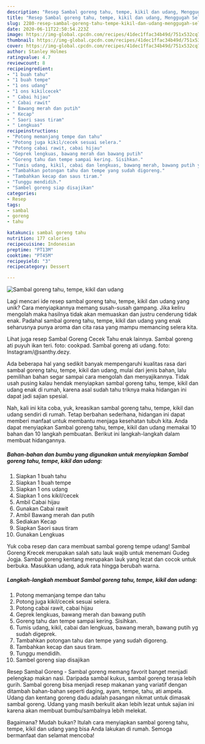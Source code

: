 ```yaml
---
description: "Resep Sambal goreng tahu, tempe, kikil dan udang, Menggugah Selera"
title: "Resep Sambal goreng tahu, tempe, kikil dan udang, Menggugah Selera"
slug: 2280-resep-sambal-goreng-tahu-tempe-kikil-dan-udang-menggugah-selera
date: 2020-06-11T22:50:54.223Z
image: https://img-global.cpcdn.com/recipes/41dec1ffac34b49d/751x532cq70/sambal-goreng-tahu-tempe-kikil-dan-udang-foto-resep-utama.jpg
thumbnail: https://img-global.cpcdn.com/recipes/41dec1ffac34b49d/751x532cq70/sambal-goreng-tahu-tempe-kikil-dan-udang-foto-resep-utama.jpg
cover: https://img-global.cpcdn.com/recipes/41dec1ffac34b49d/751x532cq70/sambal-goreng-tahu-tempe-kikil-dan-udang-foto-resep-utama.jpg
author: Stanley Holmes
ratingvalue: 4.7
reviewcount: 8
recipeingredient:
- "1 buah tahu"
- "1 buah tempe"
- "1 ons udang"
- "1 ons kikilcecek"
- " Cabai hijau"
- " Cabai rawit"
- " Bawang merah dan putih"
- " Kecap"
- " Saori saus tiram"
- " Lengkuas"
recipeinstructions:
- "Potong memanjang tempe dan tahu"
- "Potong juga kikil/cecek sesuai selera."
- "Potong cabai rawit, cabai hijau"
- "Geprek lengkuas, bawang merah dan bawang putih"
- "Goreng tahu dan tempe sampai kering. Sisihkan."
- "Tumis udang, kikil, cabai dan lengkuas, bawang merah, bawang putih yg sudah digeprek."
- "Tambahkan potongan tahu dan tempe yang sudah digoreng."
- "Tambahkan kecap dan saus tiram."
- "Tunggu mendidih."
- "Sambel goreng siap disajikan"
categories:
- Resep
tags:
- sambal
- goreng
- tahu

katakunci: sambal goreng tahu 
nutrition: 177 calories
recipecuisine: Indonesian
preptime: "PT13M"
cooktime: "PT45M"
recipeyield: "3"
recipecategory: Dessert

---
```



![Sambal goreng tahu, tempe, kikil dan udang](https://img-global.cpcdn.com/recipes/41dec1ffac34b49d/751x532cq70/sambal-goreng-tahu-tempe-kikil-dan-udang-foto-resep-utama.jpg)

Lagi mencari ide resep sambal goreng tahu, tempe, kikil dan udang yang unik? Cara menyiapkannya memang susah-susah gampang. Jika keliru mengolah maka hasilnya tidak akan memuaskan dan justru cenderung tidak enak. Padahal sambal goreng tahu, tempe, kikil dan udang yang enak seharusnya punya aroma dan cita rasa yang mampu memancing selera kita.

Lihat juga resep Sambal Goreng Cecek Tahu enak lainnya. Sambal goreng ati puyuh ikan teri. foto: cookpad. Sambal goreng ati udang. foto: Instagram/@santhy.dezy.

Ada beberapa hal yang sedikit banyak mempengaruhi kualitas rasa dari sambal goreng tahu, tempe, kikil dan udang, mulai dari jenis bahan, lalu pemilihan bahan segar sampai cara mengolah dan menyajikannya. Tidak usah pusing kalau hendak menyiapkan sambal goreng tahu, tempe, kikil dan udang enak di rumah, karena asal sudah tahu triknya maka hidangan ini dapat jadi sajian spesial.


Nah, kali ini kita coba, yuk, kreasikan sambal goreng tahu, tempe, kikil dan udang sendiri di rumah. Tetap berbahan sederhana, hidangan ini dapat memberi manfaat untuk membantu menjaga kesehatan tubuh kita. Anda dapat menyiapkan Sambal goreng tahu, tempe, kikil dan udang memakai 10 bahan dan 10 langkah pembuatan. Berikut ini langkah-langkah dalam membuat hidangannya.

<!--inarticleads1-->

##### Bahan-bahan dan bumbu yang digunakan untuk menyiapkan Sambal goreng tahu, tempe, kikil dan udang:

1. Siapkan 1 buah tahu
1. Siapkan 1 buah tempe
1. Siapkan 1 ons udang
1. Siapkan 1 ons kikil/cecek
1. Ambil  Cabai hijau
1. Gunakan  Cabai rawit
1. Ambil  Bawang merah dan putih
1. Sediakan  Kecap
1. Siapkan  Saori saus tiram
1. Gunakan  Lengkuas


Yuk coba resep dan cara membuat sambal goreng tempe udang! Sambal Goreng Krecek merupakan salah satu lauk wajib untuk menemani Gudeg Jogja. Sambal goreng kentang merupakan lauk yang lezat dan cocok untuk berbuka. Masukkan udang, aduk rata hingga berubah warna. 

<!--inarticleads2-->

##### Langkah-langkah membuat Sambal goreng tahu, tempe, kikil dan udang:

1. Potong memanjang tempe dan tahu
1. Potong juga kikil/cecek sesuai selera.
1. Potong cabai rawit, cabai hijau
1. Geprek lengkuas, bawang merah dan bawang putih
1. Goreng tahu dan tempe sampai kering. Sisihkan.
1. Tumis udang, kikil, cabai dan lengkuas, bawang merah, bawang putih yg sudah digeprek.
1. Tambahkan potongan tahu dan tempe yang sudah digoreng.
1. Tambahkan kecap dan saus tiram.
1. Tunggu mendidih.
1. Sambel goreng siap disajikan


Resep Sambal Goreng - Sambal goreng memang favorit banget menjadi pelengkap makan nasi. Daripada sambal kukus, sambal goreng terasa lebih gurih. Sambal goreng bisa menjadi resep makanan yang variatif dengan ditambah bahan-bahan seperti daging, ayam, tempe, tahu, ati ampela. Udang dan kentang goreng dadu adalah pasangan nikmat untuk dimasak sambal goreng. Udang yang masih berkulit akan lebih lezat untuk sajian ini karena akan membuat bumbu/sambalnya lebih melekat. 

Bagaimana? Mudah bukan? Itulah cara menyiapkan sambal goreng tahu, tempe, kikil dan udang yang bisa Anda lakukan di rumah. Semoga bermanfaat dan selamat mencoba!
